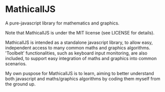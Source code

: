 # MathicallJS
A pure-javascript library for mathematics and graphics.

Note that MathicallJS is under the MIT license (see LICENSE for details).

MathicallJS is intended as a standalone javascript library, to allow easy, independent access to many common maths and graphics algorithms. 'Toolbelt' functionalities, such as keyboard input monitoring, are also included, to support easy integration of maths and graphics into common scenarios. 

My own puspose for MathicallJS is to learn, aiming to better understand both javascript and maths/graphics algorithms by coding them myself from the ground up.
